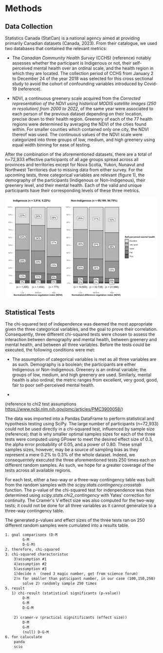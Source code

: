 # Methods

## Data Collection

Statistics Canada (StatCan) is a national agency aimed at providing primarily Canadian datasets (Canada, 2023). From their catalogue, we used two databases that contained the relevant metrics:

- The *Canadian Community Health Survey* (CCHS) (reference) notably assesses whether the participant is Indigenous or not, their self-perceived mental health over an ordinal scale, and the health region in which they are located. The collection period of CCHS from January 2 to December 24 of the year 2018 was selected for this cross sectional study to avoid the cohort of confounding variables introduced by Covid-19 (reference). 

- NDVI, a continuous greenery scale acquired from the *Corrected representation of the NDVI using historical MODIS satellite images (250 m resolution) from 2000 to 2022*, of the same year were associated to each person of the previous dataset depending on their location, precise down to their health region. Greenery of each of the 77 health regions were determined by averaging the NDVI of the cities found within. For smaller counties which contained only one city, the NDVI thereof was used. The continuous values of the NDVI scale were categorized into three groups of low, medium, and high greenery using equal width binning for ease of testing.

After the combination of the aforementioned datasets, there are a total of n=72,933 effective participants of all age groups spread across all provinces and territories except for Nova Scotia, Yukon, Nunavut and Northwest Territories due to missing data from either survey. For the upcoming tests, three categorical variables are relevant (figure 1), the demography of the participants (Indigenous or Non-Indigenous), their greenery level, and their mental health. Each of the valid and unique participants have their corresponding levels of these three metrics.

![Dataset](src/data_vis.png)

## Statistical Tests

The chi-squared test of independence was deemed the most appropriate given the three categorical variables, and the goal to prove their correlation. Consequently, three different chi-squared tests were chosen to assess the interaction between demography and mental health, between greenery and mental health, and between all three variables. Before the tests could be executed, the following conditions were met:

- The assumption of categorical variables is met as all three variables are as such. Demography is a boolean; the participants are either Indigenous or Non-Indigenous. Greenery is an ordinal variable; the groups of low, medium, and high greenery are used. Similarly, mental health is also ordinal; the metric ranges from excellent, very good, good, fair to poor self-perceived mental health.

- 

(reference to chi2 test assumptions https://www.ncbi.nlm.nih.gov/pmc/articles/PMC3900058/)


The data was imported into a Pandas DataFrame to perform statistical and hypothesis testing using SciPy. The large number of participants (n=72,933) could not be used directly in a chi-squared test, influenced by sample size (reference); that is why smaller optimal samples sizes for each of the three tests were computed using GPower to meet the desired effect size of 0.3, the alpha error probability of 0.05, and a power of 0.80. These small samples sizes, however, may be a source of sampling bias as they represent a mere 0.2% to 0.3% of the whole dataset. Indeed, we consequentely executed the three aforementioned tests 250 times each on different random samples. As such, we hope for a greater coverage of the tests across all available regions.

For each test, either a two-way or a three-way contingency table was built from the random samples with the *scipy.stats.contingency.crosstab* function. The p-value of the chi-squared test for indenpendence was then determined using *scipy.stats.chi2_contingency* with Yates’ correction for continuity. The Cramér's V effect size was also computed for the two-way tests; it could not be done for all three variables as it cannot generalize to a three-way contingency table.

The generated p-values and effect sizes of the three tests ran on 250 different random samples were cumulated into a results table.

```
1. goal comparisons (D-M
   		G-M
   		D-G-M)
2. therefore, chi-squared
3. chi-squared charactoristuc
	3)assumption #1
	4)assumption #2
	5)assumption #3
	1)decide n  (need 3 magic number, get from science forum)
	2)n far smaller than paticipant number, in our case (100,150,250)
		solve 2) randomly sample 250 times
5. result
   1) chi-result (statistical significants (p-value))
   		D-M
   		G-M
   		D-G-M

   	2) cramer-v (practical signitificants (effect size))
	   	D-M
   		G-M
   		(null) D-G-M
6. for caluculate
	panda
	scio
```